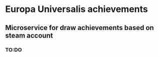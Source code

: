 
# Europa Universalis achievements

## Microservice for draw achievements based on steam account

### TO:DO